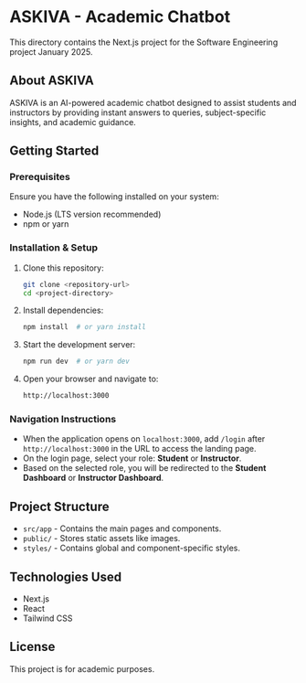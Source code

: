 # ASKIVA - Academic Chatbot

This directory contains the Next.js project for the Software Engineering project January 2025.

## About ASKIVA
ASKIVA is an AI-powered academic chatbot designed to assist students and instructors by providing instant answers to queries, subject-specific insights, and academic guidance.

## Getting Started

### Prerequisites
Ensure you have the following installed on your system:
- Node.js (LTS version recommended)
- npm or yarn

### Installation & Setup
1. Clone this repository:
   ```sh
   git clone <repository-url>
   cd <project-directory>
   ```
2. Install dependencies:
   ```sh
   npm install  # or yarn install
   ```
3. Start the development server:
   ```sh
   npm run dev  # or yarn dev
   ```
4. Open your browser and navigate to:
   ```sh
   http://localhost:3000
   ```

### Navigation Instructions
- When the application opens on `localhost:3000`, add `/login` after `http://localhost:3000` in the URL to access the landing page.
- On the login page, select your role: **Student** or **Instructor**.
- Based on the selected role, you will be redirected to the **Student Dashboard** or **Instructor Dashboard**.

## Project Structure
- `src/app` - Contains the main pages and components.
- `public/` - Stores static assets like images.
- `styles/` - Contains global and component-specific styles.

## Technologies Used
- Next.js
- React
- Tailwind CSS

## License
This project is for academic purposes.


